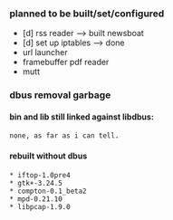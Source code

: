 ### planned to be built/set/configured
* [d] rss reader		--> built newsboat
* [d] set up iptables		--> done
* url launcher
* framebuffer pdf reader
* mutt

### dbus removal garbage
#### bin and lib still linked against libdbus:
```
none, as far as i can tell.
```
#### rebuilt without dbus
```
* iftop-1.0pre4
* gtk+-3.24.5
* compton-0.1_beta2
* mpd-0.21.10
* libpcap-1.9.0
```

